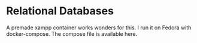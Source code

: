 # Relational Databases
A premade xampp container works wonders for this. I run it on Fedora with docker-compose. The compose file is available here.